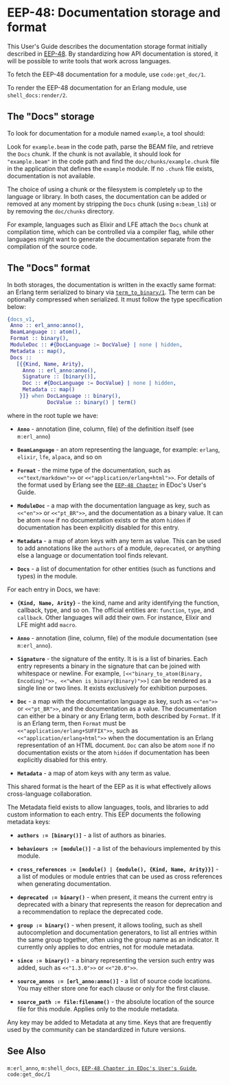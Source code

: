 <!--
%CopyrightBegin%

SPDX-License-Identifier: Apache-2.0

Copyright Ericsson AB 2023-2025. All Rights Reserved.

Licensed under the Apache License, Version 2.0 (the "License");
you may not use this file except in compliance with the License.
You may obtain a copy of the License at

    http://www.apache.org/licenses/LICENSE-2.0

Unless required by applicable law or agreed to in writing, software
distributed under the License is distributed on an "AS IS" BASIS,
WITHOUT WARRANTIES OR CONDITIONS OF ANY KIND, either express or implied.
See the License for the specific language governing permissions and
limitations under the License.

%CopyrightEnd%
-->
# EEP-48: Documentation storage and format

This User's Guide describes the documentation storage format initially described
in [EEP-48](https://www.erlang.org/erlang-enhancement-proposals/eep-0048.html).
By standardizing how API documentation is stored, it will be possible to write
tools that work across languages.

To fetch the EEP-48 documentation for a module, use `code:get_doc/1`.

To render the EEP-48 documentation for an Erlang module, use
`shell_docs:render/2`.

## The "Docs" storage

To look for documentation for a module named `example`, a tool should:

Look for `example.beam` in the code path, parse the BEAM file, and retrieve the
`Docs` chunk. If the chunk is not available, it should look for `"example.beam"`
in the code path and find the `doc/chunks/example.chunk` file in the application
that defines the `example` module. If no `.chunk` file exists,
documentation is not available.

The choice of using a chunk or the filesystem is completely up to the language
or library. In both cases, the documentation can be added or removed at any
moment by stripping the `Docs` chunk (using `m:beam_lib`) or by removing the
`doc/chunks` directory.

For example, languages such as Elixir and LFE attach the `Docs` chunk at
compilation time, which can be controlled via a compiler flag, while
other languages might want to generate the documentation separate from
the compilation of the source code.

## The "Docs" format

In both storages, the documentation is written in the exactly same format: an
Erlang term serialized to binary via
[`term_to_binary/1`](`erlang:term_to_binary/1`). The term can be optionally
compressed when serialized. It must follow the type specification below:

```erlang
{docs_v1,
 Anno :: erl_anno:anno(),
 BeamLanguage :: atom(),
 Format :: binary(),
 ModuleDoc :: #{DocLanguage := DocValue} | none | hidden,
 Metadata :: map(),
 Docs ::
   [{{Kind, Name, Arity},
     Anno :: erl_anno:anno(),
     Signature :: [binary()],
     Doc :: #{DocLanguage := DocValue} | none | hidden,
     Metadata :: map()
    }]} when DocLanguage :: binary(),
             DocValue :: binary() | term()
```

where in the root tuple we have:

- **`Anno`** - annotation (line, column, file) of the definition itself (see
  `m:erl_anno`)

- **`BeamLanguage`** - an atom representing the language, for example: `erlang`,
  `elixir`, `lfe`, `alpaca`, and so on

- **`Format`** - the mime type of the documentation, such as `<<"text/markdown">>`
  or `<<"application/erlang+html">>`. For details of the format used by Erlang
  see the [`EEP-48 Chapter`](`e:edoc:doc_storage.md`) in EDoc's User's
  Guide.

- **`ModuleDoc`** - a map with the documentation language as key, such as
  `<<"en">>` or `<<"pt_BR">>`, and the documentation as a binary value. It can
  be atom `none` if no documentation exists or the atom `hidden` if
  documentation has been explicitly disabled for this entry.

- **`Metadata`** - a map of atom keys with any term as value. This can be used to
  add annotations like the `authors` of a module, `deprecated`, or anything else
  a language or documentation tool finds relevant.

- **`Docs`** - a list of documentation for other entities (such as functions and
  types) in the module.

For each entry in Docs, we have:

- **`{Kind, Name, Arity}`** - the kind, name and arity identifying the function,
  callback, type, and so on. The official entities are: `function`, `type`, and
  `callback`. Other languages will add their own. For instance, Elixir and LFE
  might add `macro`.

- **`Anno`** - annotation (line, column, file) of the module documentation
  (see `m:erl_anno`).

- **`Signature`** - the signature of the entity. It is is a list of binaries.
  Each entry represents a binary in the signature that can be joined with
  whitespace or newline. For example,
  `[<<"binary_to_atom(Binary, Encoding)">>, <<"when is_binary(Binary)">>]` can
  be rendered as a single line or two lines. It exists exclusively for
  exhibition purposes.

- **`Doc`** - a map with the documentation language as key, such as `<<"en">>` or
  `<<"pt_BR">>`, and the documentation as a value. The documentation can either be
  a binary or any Erlang term, both described by `Format`. If it is an Erlang
  term, then `Format` must be `<<"application/erlang+SUFFIX">>`, such as
  `<<"application/erlang+html">>` when the documentation is an Erlang
  representation of an HTML document. `Doc` can also be atom `none`
  if no documentation exists or the atom `hidden` if documentation has been
  explicitly disabled for this entry.

- **`Metadata`** - a map of atom keys with any term as value.

This shared format is the heart of the EEP as it is what effectively allows
cross-language collaboration.

The Metadata field exists to allow languages, tools, and libraries to add custom
information to each entry. This EEP documents the following metadata keys:

- **`authors := [binary()]`** - a list of authors as binaries.

- **`behaviours := [module()]`** - a list of the behaviours implemented by
  this module.

- **`cross_references := [module() | {module(), {Kind, Name, Arity}}]`** - a
  list of modules or module entries that can be used as cross references when
  generating documentation.

- **`deprecated := binary()`** - when present, it means the current entry is
  deprecated with a binary that represents the reason for deprecation and a
  recommendation to replace the deprecated code.

- **`group := binary()`** - when present, it allows tooling, such as shell
  autocompletion and documentation generators, to list all entries within the
  same group together, often using the group name as an indicator. It currently
  only applies to doc entries, not for module metadata.

- **`since := binary()`** - a binary representing the version such entry was
  added, such as `<<"1.3.0">>` or `<<"20.0">>`.

- **`source_annos := [erl_anno:anno()]`** - a list of source code locations.
  You may either store one for each clause or only for the first clause.

- **`source_path := file:filename()`** - the absolute location of the source file for
  this module. Applies only to the module metadata.

Any key may be added to Metadata at any time. Keys that are frequently used by
the community can be standardized in future versions.

## See Also

`m:erl_anno`, `m:shell_docs`,
[`EEP-48 Chapter in EDoc's User's Guide`](`e:edoc:doc_storage.md`),
`code:get_doc/1`
